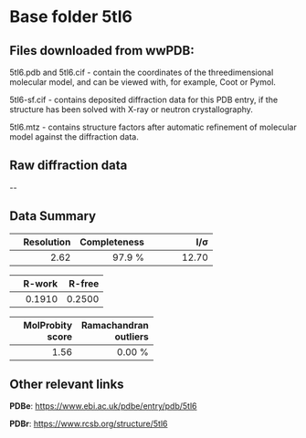 # Base folder 5tl6

## Files downloaded from wwPDB:

5tl6.pdb and 5tl6.cif - contain the coordinates of the threedimensional molecular model, and can be viewed with, for example, Coot or Pymol.

5tl6-sf.cif - contains deposited diffraction data for this PDB entry, if the structure has been solved with X-ray or neutron crystallography.

5tl6.mtz - contains structure factors after automatic refinement of molecular model against the diffraction data.

## Raw diffraction data

--<br> 

## Data Summary
|   | Resolution | Completeness| I/$\boldsymbol{\sigma}$ |
|---|-------------:|----------------:|--------------:|
|   |2.62|97.9  %|<img width=50/>12.70|

|   | **R-work**| **R-free**   
|---|-------------:|----------------:|           
||0.1910|0.2500|

|   |**MolProbity<br>score**| **Ramachandran<br>outliers** 
|---|-------------:|----------------:|
||1.56|0.00 %|

## Other relevant links 
**PDBe**:  https://www.ebi.ac.uk/pdbe/entry/pdb/5tl6
 
**PDBr**: https://www.rcsb.org/structure/5tl6 

